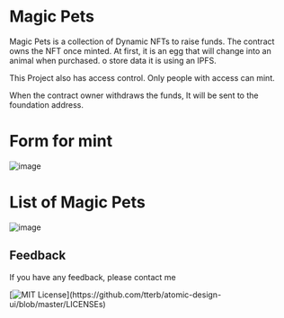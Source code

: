 # Magic Pets

Magic Pets is a collection of Dynamic NFTs to raise funds. The
contract owns the NFT once minted. At first, it is an egg that will
change into an animal when purchased. o store data it is using an IPFS.

This Project also has access control. Only people with access can mint.

When the contract owner withdraws the funds, It will be sent to the foundation address.

# Form for mint
![image](https://user-images.githubusercontent.com/42686893/186558490-14618d84-8e6c-4e49-9e87-035e88218f04.png)

# List of Magic Pets
![image](https://user-images.githubusercontent.com/42686893/186558586-2b57fb22-054f-41bd-a89b-01f718c61c47.png)


## Feedback

If you have any feedback, please contact me

[![MIT License](https://img.shields.io/apm/l/atomic-design-ui.svg?)](https://github.com/tterb/atomic-design-ui/blob/master/LICENSEs)
